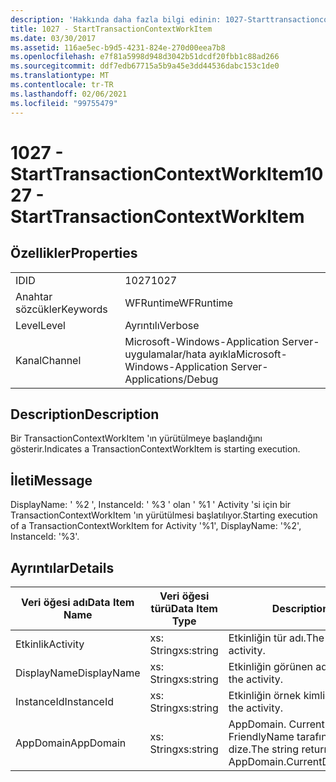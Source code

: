 ```yaml
---
description: 'Hakkında daha fazla bilgi edinin: 1027-Starttransactioncontextworkıtem'
title: 1027 - StartTransactionContextWorkItem
ms.date: 03/30/2017
ms.assetid: 116ae5ec-b9d5-4231-824e-270d00eea7b8
ms.openlocfilehash: e7f81a5998d948d3042b51dcdf20fbb1c88ad266
ms.sourcegitcommit: ddf7edb67715a5b9a45e3dd44536dabc153c1de0
ms.translationtype: MT
ms.contentlocale: tr-TR
ms.lasthandoff: 02/06/2021
ms.locfileid: "99755479"
---
```

# <a name="1027---starttransactioncontextworkitem"></a><span data-ttu-id="a66d8-103">1027 - StartTransactionContextWorkItem</span><span class="sxs-lookup"><span data-stu-id="a66d8-103">1027 - StartTransactionContextWorkItem</span></span>

## <a name="properties"></a><span data-ttu-id="a66d8-104">Özellikler</span><span class="sxs-lookup"><span data-stu-id="a66d8-104">Properties</span></span>  
  
|||  
|-|-|  
|<span data-ttu-id="a66d8-105">ID</span><span class="sxs-lookup"><span data-stu-id="a66d8-105">ID</span></span>|<span data-ttu-id="a66d8-106">1027</span><span class="sxs-lookup"><span data-stu-id="a66d8-106">1027</span></span>|  
|<span data-ttu-id="a66d8-107">Anahtar sözcükler</span><span class="sxs-lookup"><span data-stu-id="a66d8-107">Keywords</span></span>|<span data-ttu-id="a66d8-108">WFRuntime</span><span class="sxs-lookup"><span data-stu-id="a66d8-108">WFRuntime</span></span>|  
|<span data-ttu-id="a66d8-109">Level</span><span class="sxs-lookup"><span data-stu-id="a66d8-109">Level</span></span>|<span data-ttu-id="a66d8-110">Ayrıntılı</span><span class="sxs-lookup"><span data-stu-id="a66d8-110">Verbose</span></span>|  
|<span data-ttu-id="a66d8-111">Kanal</span><span class="sxs-lookup"><span data-stu-id="a66d8-111">Channel</span></span>|<span data-ttu-id="a66d8-112">Microsoft-Windows-Application Server-uygulamalar/hata ayıkla</span><span class="sxs-lookup"><span data-stu-id="a66d8-112">Microsoft-Windows-Application Server-Applications/Debug</span></span>|  
  
## <a name="description"></a><span data-ttu-id="a66d8-113">Description</span><span class="sxs-lookup"><span data-stu-id="a66d8-113">Description</span></span>  

 <span data-ttu-id="a66d8-114">Bir TransactionContextWorkItem 'ın yürütülmeye başlandığını gösterir.</span><span class="sxs-lookup"><span data-stu-id="a66d8-114">Indicates a TransactionContextWorkItem is starting execution.</span></span>  
  
## <a name="message"></a><span data-ttu-id="a66d8-115">İleti</span><span class="sxs-lookup"><span data-stu-id="a66d8-115">Message</span></span>  

 <span data-ttu-id="a66d8-116">DisplayName: ' %2 ', InstanceId: ' %3 ' olan ' %1 ' Activity 'si için bir TransactionContextWorkItem 'ın yürütülmesi başlatılıyor.</span><span class="sxs-lookup"><span data-stu-id="a66d8-116">Starting execution of a TransactionContextWorkItem for Activity '%1', DisplayName: '%2', InstanceId: '%3'.</span></span>  
  
## <a name="details"></a><span data-ttu-id="a66d8-117">Ayrıntılar</span><span class="sxs-lookup"><span data-stu-id="a66d8-117">Details</span></span>  
  
|<span data-ttu-id="a66d8-118">Veri öğesi adı</span><span class="sxs-lookup"><span data-stu-id="a66d8-118">Data Item Name</span></span>|<span data-ttu-id="a66d8-119">Veri öğesi türü</span><span class="sxs-lookup"><span data-stu-id="a66d8-119">Data Item Type</span></span>|<span data-ttu-id="a66d8-120">Description</span><span class="sxs-lookup"><span data-stu-id="a66d8-120">Description</span></span>|  
|--------------------|--------------------|-----------------|  
|<span data-ttu-id="a66d8-121">Etkinlik</span><span class="sxs-lookup"><span data-stu-id="a66d8-121">Activity</span></span>|<span data-ttu-id="a66d8-122">xs: String</span><span class="sxs-lookup"><span data-stu-id="a66d8-122">xs:string</span></span>|<span data-ttu-id="a66d8-123">Etkinliğin tür adı.</span><span class="sxs-lookup"><span data-stu-id="a66d8-123">The type name of the activity.</span></span>|  
|<span data-ttu-id="a66d8-124">DisplayName</span><span class="sxs-lookup"><span data-stu-id="a66d8-124">DisplayName</span></span>|<span data-ttu-id="a66d8-125">xs: String</span><span class="sxs-lookup"><span data-stu-id="a66d8-125">xs:string</span></span>|<span data-ttu-id="a66d8-126">Etkinliğin görünen adı.</span><span class="sxs-lookup"><span data-stu-id="a66d8-126">The display name of the activity.</span></span>|  
|<span data-ttu-id="a66d8-127">InstanceId</span><span class="sxs-lookup"><span data-stu-id="a66d8-127">InstanceId</span></span>|<span data-ttu-id="a66d8-128">xs: String</span><span class="sxs-lookup"><span data-stu-id="a66d8-128">xs:string</span></span>|<span data-ttu-id="a66d8-129">Etkinliğin örnek kimliği.</span><span class="sxs-lookup"><span data-stu-id="a66d8-129">The instance id of the activity.</span></span>|  
|<span data-ttu-id="a66d8-130">AppDomain</span><span class="sxs-lookup"><span data-stu-id="a66d8-130">AppDomain</span></span>|<span data-ttu-id="a66d8-131">xs: String</span><span class="sxs-lookup"><span data-stu-id="a66d8-131">xs:string</span></span>|<span data-ttu-id="a66d8-132">AppDomain. CurrentDomain. FriendlyName tarafından döndürülen dize.</span><span class="sxs-lookup"><span data-stu-id="a66d8-132">The string returned by AppDomain.CurrentDomain.FriendlyName.</span></span>|
